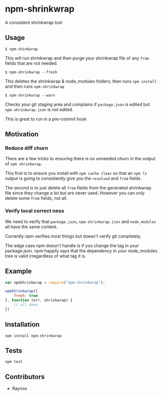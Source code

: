 # npm-shrinkwrap

A consistent shrinkwrap tool

## Usage

`$ npm-shinkwrap`

This will run shrinkwrap and then purge your shrinkwrap file
  of any `from` fields that are not needed.

`$ npm-shrinkwrap --fresh`

This deletes the shrinkwrap & node_modules folders, then runs
  `npm install` and then runs `npm-shrinkwrap`

`$ npm-shrinkwrap --warn`

Checks your git staging area and complains if `package.json`
  is edited but `npm-shrinkwrap.json` is not edited.

This is great to run in a pre-commit hook

## Motivation

### Reduce diff churn

There are a few tricks to ensuring there is no unneeded churn
  in the output of `npm shrinkwrap`.

This first is to ensure you install with `npm cache clear` so
  that an `npm ls` output is going to consistently give you the
  `resolved` and `from` fields.

The second is to just delete all `from` fields from the 
  generated shrinkwrap file since they change a lot but are 
  never used. However you can only delete some `from` fields, 
  not all.

### Verify local correct ness

We need to verify that `package.json`, `npm-shrinkwrap.json` and
  `node_modules` all have the same content.

Currently npm verifies most things but doesn't verify git 
  completely. 

The edge case npm doesn't handle is if you change the tag in 
  your package.json. npm happily says that the dependency in
  your node_modules tree is valid irregardless of what tag it
  is.

## Example

```js
var npmShrinkwrap = require("npm-shrinkwrap");

npmShrinkwrap({
    fresh: true
}, function (err, shrinkwrap) {
    // all done
})
```

## Installation

`npm install npm-shrinkwrap`

## Tests

`npm test`

## Contributors

 - Raynos
